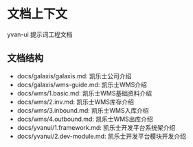 # 文档上下文
yvan-ui 提示词工程文档

## 文档结构
- docs/galaxis/galaxis.md: 凯乐士公司介绍
- docs/galaxis/wms-guide.md: 凯乐士WMS介绍
- docs/wms/1.basic.md: 凯乐士WMS基础资料介绍
- docs/wms/2.inv.md: 凯乐士WMS库存介绍
- docs/wms/3.inbound.md: 凯乐士WMS入库介绍
- docs/wms/4.outbound.md: 凯乐士WMS出库介绍
- docs/yvanui/1.framework.md: 凯乐士开发平台系统架介绍
- docs/yvanui/2.dev-module.md: 凯乐士开发平台模块开发介绍